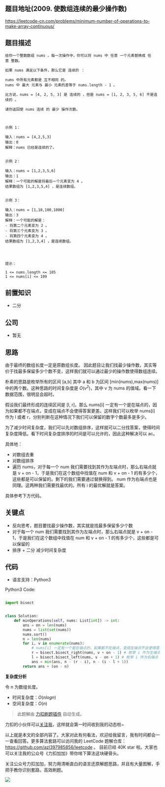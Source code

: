 ## 题目地址(2009. 使数组连续的最少操作数)

https://leetcode-cn.com/problems/minimum-number-of-operations-to-make-array-continuous/

## 题目描述

```
给你一个整数数组 nums 。每一次操作中，你可以将 nums 中 任意 一个元素替换成 任意 整数。

如果 nums 满足以下条件，那么它是 连续的 ：

nums 中所有元素都是 互不相同 的。
nums 中 最大 元素与 最小 元素的差等于 nums.length - 1 。

比方说，nums = [4, 2, 5, 3] 是 连续的 ，但是 nums = [1, 2, 3, 5, 6] 不是连续的 。

请你返回使 nums 连续 的 最少 操作次数。

 

示例 1：

输入：nums = [4,2,5,3]
输出：0
解释：nums 已经是连续的了。


示例 2：

输入：nums = [1,2,3,5,6]
输出：1
解释：一个可能的解是将最后一个元素变为 4 。
结果数组为 [1,2,3,5,4] ，是连续数组。


示例 3：

输入：nums = [1,10,100,1000]
输出：3
解释：一个可能的解是：
- 将第二个元素变为 2 。
- 将第三个元素变为 3 。
- 将第四个元素变为 4 。
结果数组为 [1,2,3,4] ，是连续数组。


 

提示：

1 <= nums.length <= 105
1 <= nums[i] <= 109
```

## 前置知识

- 二分

## 公司

- 暂无

## 思路

由于最终的数组长度一定是原数组长度。 因此题目让我们找最少操作数，其实等价于找最多保留多少个数不变，这样我们就可以通过最少的操作数使得数组连续。

朴素的思路是枚举所有的区间 [a,b] 其中 a 和 b 为区间 [min(nums),max(nums)] 中的两个数。这种思路的时间复杂度是 $O(v^2)$，其中 v 为 nums 的值域。看一下数据范围，很明显会超时。

假设我们最终形成的连续区间是 [l, r]，那么 nums[i] 一定有一个是在端点的，因为如果都不在端点，变成在端点不会使得答案更差。这样我们可以枚举 nums[i] 作为 l 或者 r，分别判断在这种情况下我们可以保留的数字个数最多是多少。

为了减少时间复杂度，我们可以先对数组排序，这样就可以二分找答案，使得时间复杂度降低。看下时间复杂度排序的时间是可以允许的，因此这种解决可以 ac。

具体地：

- 对数组去重
- 对数组排序
- 遍历 nums，对于每一个 num 我们需要找到其作为左端点时，那么右端点就是 v + on - 1，于是我们在这个数组中找值在 num 和 v + on - 1 的有多少个，这些都是可以保留的。剩下的我们需要通过替换得到。 num 作为右端点也是同理。这两种我们需要找最优的。所有 i 的最优解就是答案。


具体参考下方代码。

## 关键点

- 反向思考，题目要找最少操作数，其实就是找最多保留多少个数
- 对于每一个 num 我们需要找到其作为左端点时，那么右端点就是 v + on - 1，于是我们在这个数组中找值在 num 和 v + on - 1 的有多少个，这些都是可以保留的
- 排序 + 二分 减少时间复杂度

## 代码

- 语言支持：Python3

Python3 Code:

```python

import bisect


class Solution:
    def minOperations(self, nums: List[int]) -> int:
        ans = on = len(nums)
        nums = list(set(nums))
        nums.sort()
        n = len(nums)
        for i, v in enumerate(nums):
            # nums[i] 一定有一个是在端点的，如果都不在端点，变成在端点不会使得答案更差
            r = bisect.bisect_right(nums, v + on - 1) # 枚举 i 作为左端点
            l = bisect.bisect_left(nums, v - on + 1) # 枚举 i 作为右端点
            ans = min(ans, n - (r - i), n - (i - l + 1))
        return ans + (on - n)

```

**复杂度分析**

令 n 为数组长度。

- 时间复杂度：$O(nlogn)$
- 空间复杂度：$O(n)$

> 此题解由 [力扣刷题插件](https://leetcode-pp.github.io/leetcode-cheat/?tab=solution-template) 自动生成。

力扣的小伙伴可以[关注我](https://leetcode-cn.com/u/fe-lucifer/)，这样就会第一时间收到我的动态啦~

以上就是本文的全部内容了。大家对此有何看法，欢迎给我留言，我有时间都会一一查看回答。更多算法套路可以访问我的 LeetCode 题解仓库：https://github.com/azl397985856/leetcode 。 目前已经 40K star 啦。大家也可以关注我的公众号《力扣加加》带你啃下算法这块硬骨头。

关注公众号力扣加加，努力用清晰直白的语言还原解题思路，并且有大量图解，手把手教你识别套路，高效刷题。

![](https://p.ipic.vip/g2h0ww.jpg)

